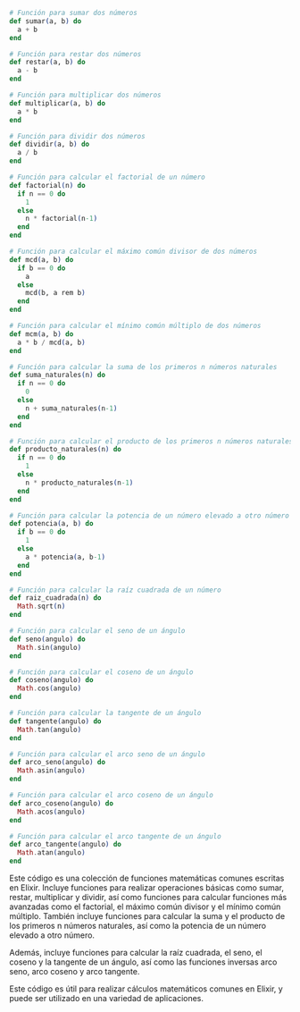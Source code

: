 ```elixir
# Función para sumar dos números
def sumar(a, b) do
  a + b
end

# Función para restar dos números
def restar(a, b) do
  a - b
end

# Función para multiplicar dos números
def multiplicar(a, b) do
  a * b
end

# Función para dividir dos números
def dividir(a, b) do
  a / b
end

# Función para calcular el factorial de un número
def factorial(n) do
  if n == 0 do
    1
  else
    n * factorial(n-1)
  end
end

# Función para calcular el máximo común divisor de dos números
def mcd(a, b) do
  if b == 0 do
    a
  else
    mcd(b, a rem b)
  end
end

# Función para calcular el mínimo común múltiplo de dos números
def mcm(a, b) do
  a * b / mcd(a, b)
end

# Función para calcular la suma de los primeros n números naturales
def suma_naturales(n) do
  if n == 0 do
    0
  else
    n + suma_naturales(n-1)
  end
end

# Función para calcular el producto de los primeros n números naturales
def producto_naturales(n) do
  if n == 0 do
    1
  else
    n * producto_naturales(n-1)
  end
end

# Función para calcular la potencia de un número elevado a otro número
def potencia(a, b) do
  if b == 0 do
    1
  else
    a * potencia(a, b-1)
  end
end

# Función para calcular la raíz cuadrada de un número
def raiz_cuadrada(n) do
  Math.sqrt(n)
end

# Función para calcular el seno de un ángulo
def seno(angulo) do
  Math.sin(angulo)
end

# Función para calcular el coseno de un ángulo
def coseno(angulo) do
  Math.cos(angulo)
end

# Función para calcular la tangente de un ángulo
def tangente(angulo) do
  Math.tan(angulo)
end

# Función para calcular el arco seno de un ángulo
def arco_seno(angulo) do
  Math.asin(angulo)
end

# Función para calcular el arco coseno de un ángulo
def arco_coseno(angulo) do
  Math.acos(angulo)
end

# Función para calcular el arco tangente de un ángulo
def arco_tangente(angulo) do
  Math.atan(angulo)
end
```

Este código es una colección de funciones matemáticas comunes escritas en Elixir. Incluye funciones para realizar operaciones básicas como sumar, restar, multiplicar y dividir, así como funciones para calcular funciones más avanzadas como el factorial, el máximo común divisor y el mínimo común múltiplo. También incluye funciones para calcular la suma y el producto de los primeros n números naturales, así como la potencia de un número elevado a otro número.

Además, incluye funciones para calcular la raíz cuadrada, el seno, el coseno y la tangente de un ángulo, así como las funciones inversas arco seno, arco coseno y arco tangente.

Este código es útil para realizar cálculos matemáticos comunes en Elixir, y puede ser utilizado en una variedad de aplicaciones.
